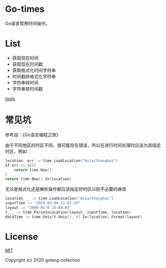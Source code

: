 # Go-times
Go语言常用时间操作。

# List

- 获取现在时间
- 获取现在时间戳
- 获取格式化时间字符串
- 时间戳转格式化字符串
- 字符串转时间
- 字符串转时间戳

[tools](./tools)

# 常见坑
参考自：《Go语言编程之旅》

由于不同地区的时区不同，很可能存在错误，所以在进行时间处理时应该为其指定时区，例如：
```go
location, err := time.LoadLocation("Asia/Shanghai")
if err != nil{
	return time.Now()
}
return time.Now().In(location)
```
无论是格式化还是解析操作都应该指定好时区以防不必要的麻烦
```go
location, _ := time.LoadLocation("Asia/Shanghai")
inputTime := "2029-09-04 12:02:33"
layout := "2006-01-0 15:04:05"
t, _ := time.ParseInLocation(layout, inputTime, location)
dataTime := time.Unix(t.Unix(), 0).In(location).Format(layout)
```

# License
[MIT](./LICENSE)

Copyright (c) 2020 golang collection